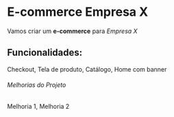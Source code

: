 # E-commerce Empresa X

Vamos criar um **e-commerce** para *Empresa X*

## Funcionalidades:

Checkout, Tela de produto, Catálogo, Home com banner

###### Melhorias do Projeto

Melhoria 1, Melhoria 2
